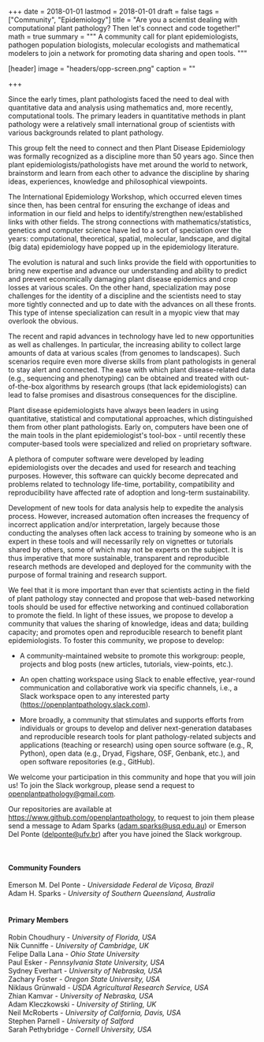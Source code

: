 +++
date = 2018-01-01
lastmod = 2018-01-01
draft = false
tags = ["Community", "Epidemiology"]
title = "Are you a scientist dealing with computational plant pathology? Then let's connect and code together!"
math = true
summary = """
A community call for plant epidemiologists, pathogen population biologists, molecular ecologists and mathematical modelers to join a network for promoting data sharing and open tools.
"""

[header]
image = "headers/opp-screen.png"
caption = ""

+++

Since the early times, plant pathologists faced the need to deal with quantitative data and analysis using mathematics and, more recently, computational tools. The primary leaders in quantitative methods in plant pathology were a relatively small international group of scientists with various backgrounds related to plant pathology. 

This group felt the need to connect and then Plant Disease Epidemiology was formally recognized as a discipline more than 50 years ago. Since then plant epidemiologists/pathologists have met around the world to network, brainstorm and learn from each other to advance  the discipline by sharing ideas, experiences, knowledge and philosophical viewpoints. 

The International Epidemiology Workshop, which occurred eleven times since then, has been central for ensuring the exchange of ideas and information in our field and helps to identify/strengthen new/established links with other fields. The strong connections with mathematics/statistics, genetics and computer science have led to a sort of speciation over the years: computational, theoretical, spatial, molecular, landscape, and digital (big data) epidemiology have popped up in the epidemiology literature. 

The evolution is natural and such links provide the field with opportunities to bring new expertise and advance our understanding and ability to predict and prevent economically damaging plant disease epidemics and crop losses at various scales. On the other hand, specialization may pose challenges for the identity of a discipline and the scientists need to stay more tightly connected and up to date with the advances on all these fronts. This type of intense specialization can result in a myopic view that may overlook the obvious. 

The recent and rapid  advances in technology have led to new opportunities as well as challenges. In particular, the increasing ability to collect large amounts of data at various scales (from genomes to landscapes). Such scenarios require even more diverse skills from plant pathologists in general to stay alert and connected. The ease with which plant disease-related data (e.g., sequencing and phenotyping) can be obtained and treated with out-of-the-box algorithms by research groups (that lack epidemiologists) can lead to false promises and disastrous consequences for the discipline. 

Plant disease epidemiologists have always been leaders in using quantitative, statistical and computational approaches, which distinguished them from other plant pathologists. Early on, computers have been one of the main tools in the plant epidemiologist's tool-box - until recently these computer-based tools were specialized and relied on proprietary software. 

A plethora of computer software were developed by leading epidemiologists over the decades and used for research and teaching purposes. However, this software can quickly become deprecated and problems related to technology life-time, portability, compatibility and reproducibility have affected rate of adoption and long-term sustainability. 

Development of new tools for data analysis help to expedite the analysis process. However, increased automation often increases the frequency of incorrect application and/or interpretation, largely because those conducting the analyses often lack access to training by someone who is an expert in these tools and will necessarily rely on vignettes or tutorials shared by others, some of which may not be experts on the subject. It is thus imperative that more sustainable, transparent and reproducible research methods are developed and deployed for the community with the purpose of formal training and research support.

We feel that it is more important than ever that scientists acting in the field of plant pathology stay connected and propose that web-based networking tools should be used for effective networking and continued collaboration to promote the field. In light of these issues, we propose to develop a community that values the sharing of knowledge, ideas and data; building capacity; and promotes open and reproducible research to benefit plant epidemiologists. To foster this community, we propose to develop:

- A community-maintained website to promote this workgroup: people, projects and blog posts (new articles, tutorials, view-points, etc.).

- An open chatting workspace using Slack to enable effective, year-round communication and collaborative work via specific channels, i.e., a Slack workspace open to any interested party (https://openplantpathology.slack.com).

- More broadly, a community that stimulates and supports efforts from individuals or groups to develop and deliver next-generation databases and reproducible research tools for plant pathology-related subjects and applications (teaching or research) using open source software (e.g., R, Python), open data (e.g., Dryad, Figshare, OSF, Genbank, etc.), and open software repositories (e.g., GitHub).

We welcome your participation in this community and hope that you will join us! To join the Slack workgroup, please send a request to openplantpathology@gmail.com. 

Our repositories are available at https://www.github.com/openplantpathology, to request to join them please send a message to Adam Sparks (adam.sparks@usq.edu.au) or Emerson Del Ponte (delponte@ufv.br) after you have joined the Slack workgroup.

<br>
<h4>Community Founders</h4>

Emerson M. Del Ponte - *Universidade Federal de Viçosa, Brazil*  
Adam H. Sparks - *University of Southern Queensland, Australia*  
<br>

<h4>Primary Members </h4>

Robin Choudhury  - *University of Florida, USA*  
Nik Cunniffe - *University of Cambridge, UK*  
Felipe Dalla Lana - *Ohio State University*  
Paul Esker - *Pennsylvania State University, USA*  
Sydney Everhart - *University of Nebraska, USA*   
Zachary Foster - *Oregon State University, USA*  
Niklaus Grünwald - *USDA Agricultural Research Service, USA*  
Zhian Kamvar - *University of Nebraska, USA*    
Adam Kleczkowski  - *University of Stirling, UK*  
Neil McRoberts - *University of California, Davis, USA*  
Stephen Parnell - *University of Salford*  
Sarah Pethybridge  - *Cornell University, USA*   



